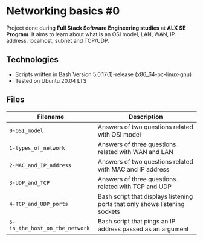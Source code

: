 # Networking basics #0
Project done during **Full Stack Software Engineering studies** at **ALX SE Program**. It aims to learn about what is an OSI model, LAN, WAN, IP address, localhost, subnet and TCP/UDP.

## Technologies
* Scripts written in Bash Version 5.0.17(1)-release (x86_64-pc-linux-gnu)
* Tested on Ubuntu 20.04 LTS

## Files

| Filename | Description |
| -------- | ----------- |
| `0-OSI_model` | Answers of two questions related with OSI model |
| `1-types_of_network` | Answers of three questions related with WAN and LAN |
| `2-MAC_and_IP_address` | Answers of two questions related with MAC and IP address |
| `3-UDP_and_TCP` | Answers of three questions related with TCP and UDP |
| `4-TCP_and_UDP_ports` | Bash script that displays listening ports that only shows listening sockets |
| `5-is_the_host_on_the_network` | Bash script that pings an IP address passed as an argument |